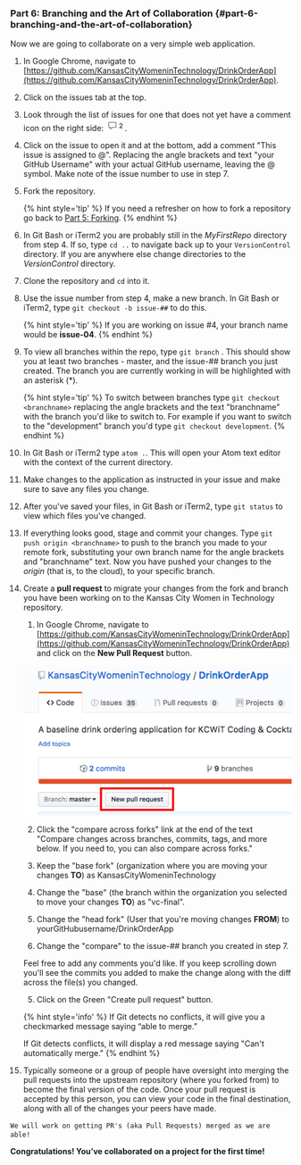 ### Part 6: Branching and the Art of Collaboration {#part-6-branching-and-the-art-of-collaboration}

Now we are going to collaborate on a very simple web application.

1.  In Google Chrome, navigate to [https://github.com/KansasCityWomeninTechnology/DrinkOrderApp](https://github.com/KansasCityWomeninTechnology/DrinkOrderApp). 

2. Click on the issues tab at the top.

3. Look through the list of issues for one that does not yet have a comment icon on the right side: ![](/images/comment.png).

4. Click on the issue to open it and at the bottom, add a comment "This issue is assigned to @<your GitHub Username>". Replacing the angle brackets and text "your GitHub Username" with your actual GitHub username, leaving the @ symbol. Make note of the issue number to use in step 7. 

5. Fork the repository.

    {% hint style='tip' %}
If you need a refresher on how to fork a repository go back to [Part 5: Forking](/class_exercises/part_5_practice_with_forking.md).
    {% endhint %}

6. In Git Bash or iTerm2 you are probably still in the _MyFirstRepo_ directory from step 4. If so, type `cd ..` to navigate back up to your `VersionControl` directory.  If you are anywhere else change directories to the _VersionControl_ directory.

7. Clone the repository and `cd` into it.

7. Use the issue number from step 4, make a new branch. In Git Bash or iTerm2, type `git checkout -b issue-##` to do this.

    {% hint style='tip' %}
If you are working on issue #4, your branch name would be **issue-04**.
    {% endhint %}

8. To view all branches within the repo, type `git branch` . This should show you at least two branches - master, and the issue-## branch you just created. The branch you are currently working in will be highlighted with an asterisk (*).

    {% hint style='tip' %}
To switch between branches type `git checkout <branchname>` replacing the angle brackets and the text "branchname" with the branch you'd like to switch to.  For example if you want to switch to the "development" branch you'd type `git checkout development`.
    {% endhint %}
    
9.  In Git Bash or iTerm2 type `atom .`. This will open your Atom text editor with the context of the current directory.

10. Make changes to the application as instructed in your issue and make sure to save any files you change. 

11.  After you've saved your files, in Git Bash or iTerm2, type `git status` to view which files you've changed. 

12. If everything looks good, stage and commit your changes. Type `git push origin <branchname>` to push to the branch you made to your remote fork, substituting your own branch name for the angle brackets and "branchname" text. Now you have pushed your changes to the _origin_ (that is, to the cloud), to your specific branch.

9. Create a **pull request** to migrate your changes from the fork and branch you have been working on to the Kansas City Women in Technology repository.

    1. In Google Chrome, navigate to [https://github.com/KansasCityWomeninTechnology/DrinkOrderApp](https://github.com/KansasCityWomeninTechnology/DrinkOrderApp) and click on the **New Pull Request** button.
    
    ![](/images/pullrequest.png)

    2. Click the "compare across forks" link at the end of the text "Compare changes across branches, commits, tags, and more below. If you need to, you can also compare across forks."
    
    3. Keep the "base fork" (organization where you are moving your changes **TO**) as KansasCityWomeninTechnology 

     4. Change the "base" (the branch within the organization you selected to move your changes **TO**) as "vc-final".
    
    4. Change the "head fork" (User that you're moving changes **FROM**) to yourGitHubusername/DrinkOrderApp 
    
    5. Change the "compare" to the issue-## branch you created in step 7.
    
    Feel free to add any comments you'd like.  If you keep scrolling down you'll see the commits you added to make the change along with the diff across the file(s) you changed.
    
    5. Click on the Green "Create pull request" button.

    {% hint style='info' %}
    If Git detects no conflicts, it will give you a checkmarked message saying “able to merge.”
    
    If Git detects conflicts, it will display a red message saying "Can't automatically merge."
    {% endhint %}

11.  Typically someone or a group of people have oversight into merging the pull requests into the upstream repository (where you forked from) to become the final version of the code. Once your pull request is accepted by this person, you can view your code in the final destination, along with all of the changes your peers have made.

    We will work on getting PR's (aka Pull Requests) merged as we are able!

**Congratulations! You’ve collaborated on a project for the first time!**
